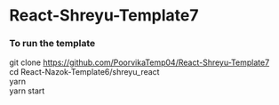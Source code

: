 # React-Shreyu-Template7

### To run the template

git clone https://github.com/PoorvikaTemp04/React-Shreyu-Template7 \
cd React-Nazok-Template6/shreyu_react \
yarn \
yarn start
